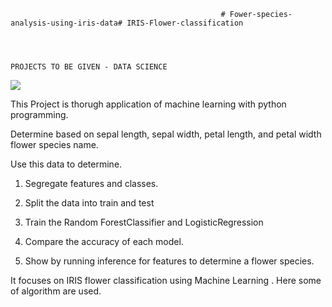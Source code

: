                                                    # Fower-species-analysis-using-iris-data# IRIS-Flower-classification
                               
                                                     
                                                                     
                                                                   PROJECTS TO BE GIVEN - DATA SCIENCE

<img src="https://miro.medium.com/max/875/1*7bnLKsChXq94QjtAiRn40w.png">

This Project is thorugh application of machine learning with python programming.

Determine based on sepal length, sepal width, petal length, and petal width flower species name.

Use this data to determine.

1. Segregate features and classes.

2. Split the data into train and test

3. Train the Random ForestClassifier and LogisticRegression 

4. Compare the accuracy of each model.

5. Show by running inference for features to determine a flower species.

It focuses on IRIS flower classification using Machine Learning . 
Here some of algorithm are used.

